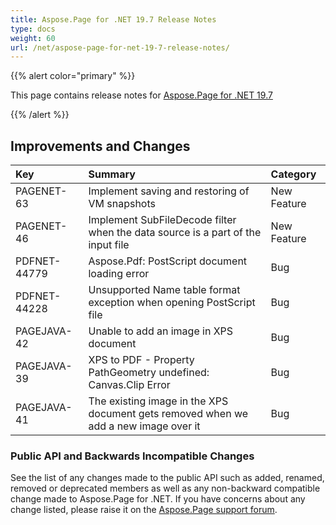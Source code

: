 ```yaml
---
title: Aspose.Page for .NET 19.7 Release Notes
type: docs
weight: 60
url: /net/aspose-page-for-net-19-7-release-notes/
---
```


{{% alert color="primary" %}} 

This page contains release notes for [Aspose.Page for .NET 19.7](https://www.nuget.org/packages/Aspose.Page/19.6.0)

{{% /alert %}} 
## **Improvements and Changes**

|**Key**|**Summary**|**Category**|
| :- | :- | :- |
|PAGENET-63|Implement saving and restoring of VM snapshots|New Feature|
|PAGENET-46|Implement SubFileDecode filter when the data source is a part of the input file|New Feature|
|PDFNET-44779|Aspose.Pdf: PostScript document loading error|Bug|
|PDFNET-44228|Unsupported Name table format exception when opening PostScript file|Bug|
|PAGEJAVA-42|Unable to add an image in XPS document|Bug|
|PAGEJAVA-39|XPS to PDF - Property PathGeometry undefined: Canvas.Clip Error|Bug|
|PAGEJAVA-41|The existing image in the XPS document gets removed when we add a new image over it|Bug|
### **Public API and Backwards Incompatible Changes**
See the list of any changes made to the public API such as added, renamed, removed or deprecated members as well as any non-backward compatible change made to Aspose.Page for .NET. If you have concerns about any change listed, please raise it on the [Aspose.Page support forum](https://forum.aspose.com/c/page).


